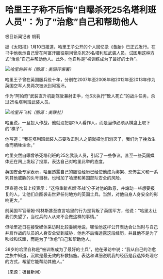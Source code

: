 # 哈里王子称不后悔“自曝杀死25名塔利班人员”：为了“治愈”自己和帮助他人

极目新闻记者 胡莉

据《太阳报》1月10日报道，哈里王子公开的个人回忆录《备胎》已正式发行。在书中他表示自己曾在阿富汗服役期间曾杀死25名塔利班武装人员，试图用这种方式“治愈”自己并帮助他人。此外，他自称是“被训练成为了最好的士兵”。

![](https://inews.gtimg.com/news_bt/OPy7VICza_UeDD9zfYBBaeehTOlpxr3pxnqXei2tByPwUAA/1000)_哈里的新书（图源：美国环保署）_

哈里王子曾在英国服兵役十年，分别在2007年至2008年和2012年至2013年作为英国空军人员两次被派到阿富汗。

作为“阿帕奇”武装直升机副驾驶兼射击手，他6次执行“致人死亡”的战斗任务，杀过25名塔利班武装人员。

![](https://inews.gtimg.com/news_bt/OJsWJceOjbpGHAsrDFYn8lp9Jy-urUp5NGXBZXWicu0-YAA/1000)_哈里开飞机（图源：美联社）_

哈里说，一旦投入作战，他就没把那25人看作人，而是当作必须从棋盘上取下的“棋子”。

他写道：“我在塔利班武装人员要攻击别人之前就把他们消灭了，我们为了挽救生命而牺牲生命。”

哈里突然自曝曾杀死塔利班的25名武装人员，引起了一些争议。甚至一些英国媒体还在网上发起了投票，表达自己对哈里此举的态度。

英国安全专家表示，哈里透露自己的服役经历已经使他成为绑架、恐怖主义和一系列其他威胁的头号目标，也增加了哈里和英国部队安全的风险。

理查德·坎普上校表示：“这将重新点燃‘圣战’分子对他的敌意，并煽动一些想要报复的人，让他们企图袭击世界任何地方的英国士兵。当然，对他自身人身安全的影响更大。”

前英国军官蒂姆·柯林斯甚至直言哈里的行为是背叛了英国军方，他说：“哈里太让我们失望了，当过兵的人从来不会做这样的事情。”

但哈里近日在接受媒体采访时比较委婉地说，哪怕他这样公开表达会让当时与自己并肩作战的队员的人身安全受到威胁，他也不后悔透露这段经历，并且他不是为了吹嘘和炫耀，而是为了“治愈”自己和帮助他人。

38岁的哈里自称是“被训练成为了最好的士兵”，他在采访中说：“我从自己的治愈之旅中知道，沉默是最无效的补救措施。表达和详细说明我的经历是我选择处理它的方式，希望它能帮助其他人。”

（来源：极目新闻）

